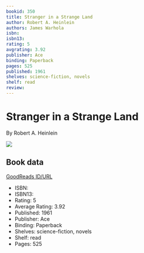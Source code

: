 ```yaml
---
bookid: 350
title: Stranger in a Strange Land
author: Robert A. Heinlein
authors: James Warhola
isbn: 
isbn13: 
rating: 5
avgrating: 3.92
publisher: Ace
binding: Paperback
pages: 525
published: 1961
shelves: science-fiction, novels
shelf: read
review: 
---
```


# Stranger in a Strange Land

By Robert A. Heinlein

![](https://i.gr-assets.com/images/S/compressed.photo.goodreads.com/books/1156897088l/350._SY475_.jpg)

## Book data

[GoodReads ID/URL](https://www.goodreads.com/book/show/350)

- ISBN: 
- ISBN13: 
- Rating: 5
- Average Rating: 3.92
- Published: 1961
- Publisher: Ace
- Binding: Paperback
- Shelves: science-fiction, novels
- Shelf: read
- Pages: 525

